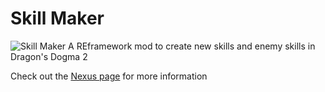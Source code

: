 # Skill Maker
![Skill Maker](https://i.imgur.com/7bs7FLz.jpeg)
 A REframework mod to create new skills and enemy skills in Dragon's Dogma 2


Check out the [Nexus page](https://www.nexusmods.com/dragonsdogma2/mods/691) for more information